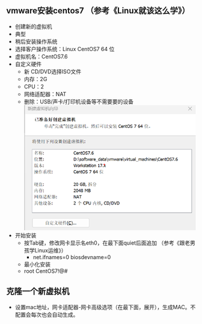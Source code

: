 ## vmware安装centos7 （参考《Linux就该这么学》）
* 创建新的虚拟机
* 典型
* 稍后安装操作系统
* 选择客户操作系统：Linux CentOS7 64 位
* 虚拟机名：CentOS7.6
* 自定义硬件
  * 新 CD/DVD选择ISO文件
  * 内存：2G
  * CPU：2
  * 网络适配器：NAT
  * 删除：USB/声卡/打印机设备等不需要要的设备
  ![](./images/新建虚拟机自定义硬件.png)
* 开始安装
  * 按Tab键，修改网卡显示名eth0，在最下面quiet后面追加 （参考《跟老男孩学Linux运维》）
    * net.ifnames=0 biosdevname=0
  * 最小化安装
  * root CentOS7!@#

## 克隆一个新虚拟机
* 设置mac地址，网卡适配器-网卡高级选项（在最下面，展开），生成MAC。不配置会每次也会自动生成。
